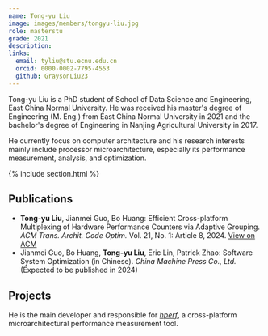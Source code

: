 ```yaml
---
name: Tong-yu Liu
image: images/members/tongyu-liu.jpg
role: masterstu
grade: 2021
description: 
links:
  email: tyliu@stu.ecnu.edu.cn
  orcid: 0000-0002-7795-4553
  github: GraysonLiu23
---
```


Tong-yu Liu is a PhD student of School of Data Science and Engineering, East China Normal University. He was received his master's degree of Engineering (M. Eng.) from East China Normal University in 2021 and the bachelor's degree of Engineering in Nanjing Agricultural University in 2017. 

He currently focus on computer architecture and his research interests mainly include processor microarchitecture, especially its performance measurement, analysis, and optimization. 

{% include section.html %}

## Publications

- **Tong-yu Liu**, Jianmei Guo, Bo Huang: Efficient Cross-platform Multiplexing of Hardware Performance Counters via Adaptive Grouping. *ACM Trans. Archit. Code Optim.* Vol. 21, No. 1: Article 8, 2024. [View on ACM](https://dl.acm.org/doi/10.1145/3629525)
- Jianmei Guo, Bo Huang, **Tong-yu Liu**, Eric Lin, Patrick Zhao: Software System Optimization (in Chinese). *China Machine Press Co., Ltd.* (Expected to be published in 2024)

## Projects

He is the main developer and responsible for [*hperf*](https://github.com/solecnugit/hperf), a cross-platform microarchitectural performance measurement tool. 
